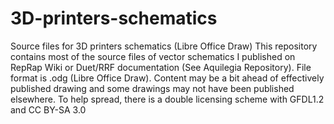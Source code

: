 # 3D-printers-schematics
Source files for 3D printers schematics (Libre Office Draw)
This repository contains most of the source files of vector schematics I published on RepRap Wiki or Duet/RRF documentation (See Aquilegia Repository).
File format is .odg (Libre Office Draw).
Content  may be a bit ahead of effectively published drawing and some drawings may not have been published elsewhere.
To help spread, there is a double licensing scheme with GFDL1.2   and CC BY-SA 3.0

